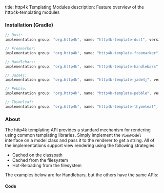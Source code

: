 title: http4k Templating Modules
description: Feature overview of the http4k-templating modules

### Installation (Gradle)

```groovy
// Dust: 
implementation group: "org.http4k", name: "http4k-template-dust", version: "4.33.1.0"

// Freemarker: 
implementation group: "org.http4k", name: "http4k-template-freemarker", version: "4.33.1.0"

// Handlebars: 
implementation group: "org.http4k", name: "http4k-template-handlebars", version: "4.33.1.0"

// Jade4j: 
implementation group: "org.http4k", name: "http4k-template-jade4j", version: "4.33.1.0"

// Pebble: 
implementation group: "org.http4k", name: "http4k-template-pebble", version: "4.33.1.0"

// Thymeleaf: 
implementation group: "org.http4k", name: "http4k-template-thymeleaf", version: "4.33.1.0"
```

### About
The http4k templating API provides a standard mechanism for rendering using common templating libraries. Simply implement the `ViewModel` interface on a model class and pass it to the renderer to get a string. All of the implementations support view rendering using the following strategies:

* Cached on the classpath
* Cached from the filesystem
* Hot-Reloading from the filesystem

The examples below are for Handlebars, but the others have the same APIs:

#### Code  [<img class="octocat"/>](https://github.com/http4k/http4k/blob/master/src/docs/guide/reference/templating/example.kt)

<script src="https://gist-it.appspot.com/https://github.com/http4k/http4k/blob/master/src/docs/guide/reference/templating/example.kt"></script>

[http4k]: https://http4k.org
